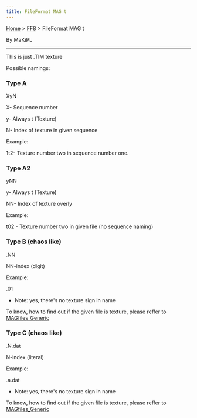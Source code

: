 ```yaml
---
title: FileFormat MAG t
---
```


[Home](Main%20Page.md) > [FF8](FF8.md) > FileFormat MAG t

By MaKiPL

------------------------------------------------------------------------

This is just .TIM texture

Possible namings:

### Type A

XyN

X- Sequence number

y- Always t (Texture)

N- Index of texture in given sequence

Example:

1t2- Texture number two in sequence number one.

### Type A2

yNN

y- Always t (Texture)

NN- Index of texture overly

Example:

t02 - Texture number two in given file (no sequence naming)

### Type B (chaos like)

.NN

NN-index (digit)

Example:

.01

-   Note: yes, there's no texture sign in name

To know, how to find out if the given file is texture, please reffer to
[MAGfiles\_Generic][]

### Type C (chaos like)

.N.dat

N-index (literal)

Example:

.a.dat

-   Note: yes, there's no texture sign in name

To know, how to find out if the given file is texture, please reffer to
[MAGfiles\_Generic][]

  [MAGfiles\_Generic]: FF8/FileFormat%20magfiles.md "wikilink"
